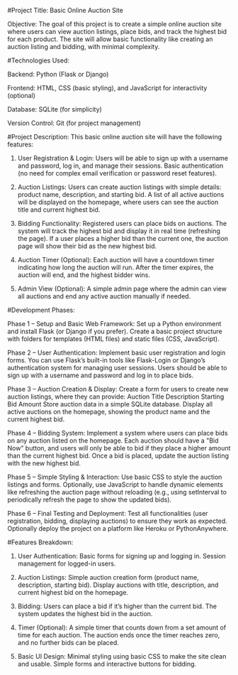 #Project Title: Basic Online Auction Site

Objective:
The goal of this project is to create a simple online auction site where users can view auction listings, place bids, and track the highest bid for each product. The site will allow basic functionality like creating an auction listing and bidding, with minimal complexity.

#Technologies Used:

Backend: Python (Flask or Django)

Frontend: HTML, CSS (basic styling), and JavaScript for interactivity (optional)

Database: SQLite (for simplicity)

Version Control: Git (for project management)

#Project Description:
This basic online auction site will have the following features:

1. User Registration & Login:
Users will be able to sign up with a username and password, log in, and manage their sessions.
Basic authentication (no need for complex email verification or password reset features).

2. Auction Listings:
Users can create auction listings with simple details: product name, description, and starting bid.
A list of all active auctions will be displayed on the homepage, where users can see the auction title and current highest bid.

3. Bidding Functionality:
Registered users can place bids on auctions. The system will track the highest bid and display it in real time (refreshing the page).
If a user places a higher bid than the current one, the auction page will show their bid as the new highest bid.

4. Auction Timer (Optional):
Each auction will have a countdown timer indicating how long the auction will run. After the timer expires, the auction will end, and the highest bidder wins.

5. Admin View (Optional):
A simple admin page where the admin can view all auctions and end any active auction manually if needed.

#Development Phases:

Phase 1 – Setup and Basic Web Framework:
Set up a Python environment and install Flask (or Django if you prefer).
Create a basic project structure with folders for templates (HTML files) and static files (CSS, JavaScript).

Phase 2 – User Authentication:
Implement basic user registration and login forms. You can use Flask’s built-in tools like Flask-Login or Django’s authentication system for managing user sessions.
Users should be able to sign up with a username and password and log in to place bids.

Phase 3 – Auction Creation & Display:
Create a form for users to create new auction listings, where they can provide:
Auction Title
Description
Starting Bid Amount
Store auction data in a simple SQLite database.
Display all active auctions on the homepage, showing the product name and the current highest bid.

Phase 4 – Bidding System:
Implement a system where users can place bids on any auction listed on the homepage.
Each auction should have a "Bid Now" button, and users will only be able to bid if they place a higher amount than the current highest bid.
Once a bid is placed, update the auction listing with the new highest bid.

Phase 5 – Simple Styling & Interaction:
Use basic CSS to style the auction listings and forms.
Optionally, use JavaScript to handle dynamic elements like refreshing the auction page without reloading (e.g., using setInterval to periodically refresh the page to show the updated bids).

Phase 6 – Final Testing and Deployment:
Test all functionalities (user registration, bidding, displaying auctions) to ensure they work as expected.
Optionally deploy the project on a platform like Heroku or PythonAnywhere.

#Features Breakdown:

1. User Authentication:
Basic forms for signing up and logging in.
Session management for logged-in users.

2. Auction Listings:
Simple auction creation form (product name, description, starting bid).
Display auctions with title, description, and current highest bid on the homepage.

3. Bidding:
Users can place a bid if it’s higher than the current bid.
The system updates the highest bid in the auction.

4. Timer (Optional):
A simple timer that counts down from a set amount of time for each auction.
The auction ends once the timer reaches zero, and no further bids can be placed.

5. Basic UI Design:
Minimal styling using basic CSS to make the site clean and usable.
Simple forms and interactive buttons for bidding.
